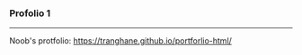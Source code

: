 ### Profolio 1
_______________________________________________
Noob's protfolio: https://tranghane.github.io/portforlio-html/
 
